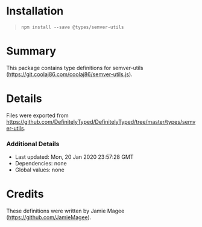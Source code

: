 # Installation
> `npm install --save @types/semver-utils`

# Summary
This package contains type definitions for semver-utils (https://git.coolaj86.com/coolaj86/semver-utils.js).

# Details
Files were exported from https://github.com/DefinitelyTyped/DefinitelyTyped/tree/master/types/semver-utils.

### Additional Details
 * Last updated: Mon, 20 Jan 2020 23:57:28 GMT
 * Dependencies: none
 * Global values: none

# Credits
These definitions were written by Jamie Magee (https://github.com/JamieMagee).

